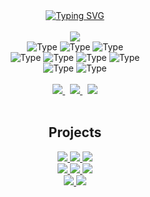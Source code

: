 <div align=center>
  <a href="https://git.io/typing-svg"><img src="http://readme-typing-svg.herokuapp.com?font=Fira+Code&duration=4000&pause=1000&color=FFFFFF&center=true&width=520&lines=Hey+there!+My+name+is+Andorka+Dominik;I'm+a+Web+Developer;I'm+a+Syntax+Error+Enthusiast" alt="Typing SVG" /></a>
</div>

<br />

<div align=center>
  <a href="https://github.com/AndorkaDominik/">
    <img src="https://github-readme-stats.vercel.app/api?username=AndorkaDominik&show_icons=true&icon_color=FFFFFF&theme=dark&bg_color=FFFFFF00&hide_title=true&hide_border=true&hide=stars&include_all_commits=truess" />
  </a>
</div>

<div align="center">
  <img alt="Type" src="https://img.shields.io/badge/react-000000?style=for-the-badge&color=FFFFFF" />
  <img alt="Type" src="https://img.shields.io/badge/javascript-000000?style=for-the-badge&color=FFFFFF" />
  <img alt="Type" src="https://img.shields.io/badge/typescript-000000?style=for-the-badge&color=FFFFFF" />
  <br/>
  <img alt="Type" src="https://img.shields.io/badge/c%23-000000?style=for-the-badge&color=FFFFFF" />
  <img alt="Type" src="https://img.shields.io/badge/c++-000000?style=for-the-badge&color=FFFFFF" />
  <img alt="Type" src="https://img.shields.io/badge/c-000000?style=for-the-badge&color=FFFFFF" />
  <img alt="Type" src="https://img.shields.io/badge/java-000000?style=for-the-badge&color=FFFFFF" />
  <br/>
  <img alt="Type" src="https://img.shields.io/badge/python-000000?style=for-the-badge&color=FFFFFF" />
  <img alt="Type" src="https://img.shields.io/badge/autohotkey-000000?style=for-the-badge&color=FFFFFF" />
</div>

<br>

<div align="center">
  <a href="mailto:dominik.andorka@gmail.com">
    <img src="https://img.shields.io/badge/Gmail%20-%0A66C2.svg?&style=for-the-badge&logo=gmail&logoColor=000000&color=FFFFFF" target="_blank" />
  </a>
   &nbsp;
  <a href="https://andorkadominik.hu/">
    <img src="https://img.shields.io/badge/Portfolio%20-%FFFFFF.svg?&style=for-the-badge&logo=Vercel&logoColor=000000&color=FFFFFF" target="_blank"/>
  </a>
  &nbsp;
   <a href="https://www.linkedin.com/in/dominik-andorka-86820427b">
    <img src="https://img.shields.io/badge/LinkedIn%20-%0A66C2.svg?&style=for-the-badge&logo=livechat&logoColor=000000&color=FFFFFF" target="_blank"/>
  </a>
</div>

<br />
<div align="center">
  
## Projects

  <a href="https://convertme-wine.vercel.app/">
    <img src="https://img.shields.io/badge/ConvertMe%20-%0A66C2.svg?&style=for-the-badge&logoColor=000000&color=FFFFFF" target="_blank" />
  </a>
  <a href="https://andorkadominik.github.io/Quiz/">
    <img src="https://img.shields.io/badge/Quiz%20-%0A66C2.svg?&style=for-the-badge&logoColor=000000&color=FFFFFF" target="_blank"/>
  </a>
  <a href="https://echo-gpt-iota.vercel.app/">
    <img src="https://img.shields.io/badge/EchoGPT%20-%FFFFFF.svg?&style=for-the-badge&logoColor=000000&color=FFFFFF" target="_blank"/>
  </a>
   <br />
  <a href="https://andorkadominik.github.io/LearnJava/">
    <img src="https://img.shields.io/badge/LearnJava%20-%FFFFFF.svg?&style=for-the-badge&logoColor=000000&color=FFFFFF" target="_blank"/>
  </a>
  <a href="https://andorkadominik.github.io/ReciMe/">
    <img src="https://img.shields.io/badge/Receptjeim%20-%FFFFFF.svg?&style=for-the-badge&logoColor=000000&color=FFFFFF" target="_blank"/>
  </a>
  <a href="https://andorkadominik.github.io/LearnLab/">
    <img src="https://img.shields.io/badge/LearnLab%20-%FFFFFF.svg?&style=for-the-badge&logoColor=000000&color=FFFFFF" target="_blank"/>
  </a> 
  <br />
  <a href="https://andorkadominik.github.io/Tic-Tac-Toe/">
    <img src="https://img.shields.io/badge/TicTacToe%20-%FFFFFF.svg?&style=for-the-badge&logoColor=000000&color=FFFFFF" target="_blank"/>
  </a> 
   <a href="https://andorkadominik.github.io/Weather-App/">
    <img src="https://img.shields.io/badge/Weather%20-%FFFFFF.svg?&style=for-the-badge&logoColor=000000&color=FFFFFF" target="_blank"/>
  </a>
  

  
</div>

<br />
<div align="center">
  
